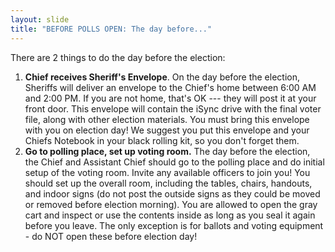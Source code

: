 ```yaml
---
layout: slide
title: "BEFORE POLLS OPEN: The day before..."
---
```


There are 2 things to do the day before the election:

1.  **Chief receives Sheriff's Envelope**. On the day before the election, Sheriffs will deliver an envelope to the Chief's home between 6:00 AM and 2:00 PM. If you are not home, that's OK --- they will post it at your front door. This envelope will contain the iSync drive with the final voter file, along with other election materials. You must bring this envelope with you on election day! We suggest you put this envelope and your Chiefs Notebook in your black rolling kit, so you don't forget them.
2.  **Go to polling place, set up voting room.** The day before the election, the Chief and Assistant Chief should go to the polling place and do initial setup of the voting room. Invite any available officers to join you! You should set up the overall room, including the tables, chairs, handouts, and indoor signs (do not post the outside signs as they could be moved or removed before election morning). You are allowed to open the gray cart and inspect or use the contents inside as long as you seal it again before you leave. The only exception is for ballots and voting equipment - do NOT open these before election day!
